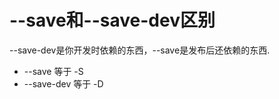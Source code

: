 # --save和--save-dev区别
--save-dev是你开发时依赖的东西，--save是发布后还依赖的东西.

* --save      等于 -S
* --save-dev  等于 -D